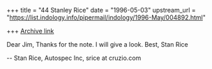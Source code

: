 +++
title = "44 Stanley Rice"
date = "1996-05-03"
upstream_url = "https://list.indology.info/pipermail/indology/1996-May/004892.html"

+++
[Archive link](https://list.indology.info/pipermail/indology/1996-May/004892.html)

Dear Jim,
Thanks for the note. I will give a look.  Best, Stan Rice


-- 
Stan Rice, Autospec Inc, srice at cruzio.com  







